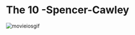 # The 10 -Spencer-Cawley
![movieiosgif](https://user-images.githubusercontent.com/38364867/52920620-e8620a80-32cb-11e9-9af4-6e995bba3940.gif)
